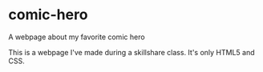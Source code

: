 # comic-hero
A webpage about my favorite comic hero

This is a webpage I've made during a skillshare class.
It's only HTML5 and CSS.
